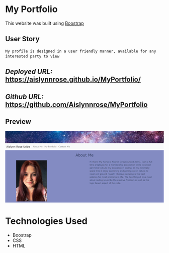 # **My Portfolio**
This website was built using [Boostrap](https://getbootstrap.com/)

## User Story

```
My profile is designed in a user friendly manner, available for any interested party to view
```

## _Deployed URL:_ https://aislynnrose.github.io/MyPortfolio/

## _Github URL:_ https://github.com/Aislynnrose/MyPortfolio



## Preview

![Screenshot](./assets/images/PageSnippet.PNG)

# Technologies Used

* Boostrap
* CSS
* HTML